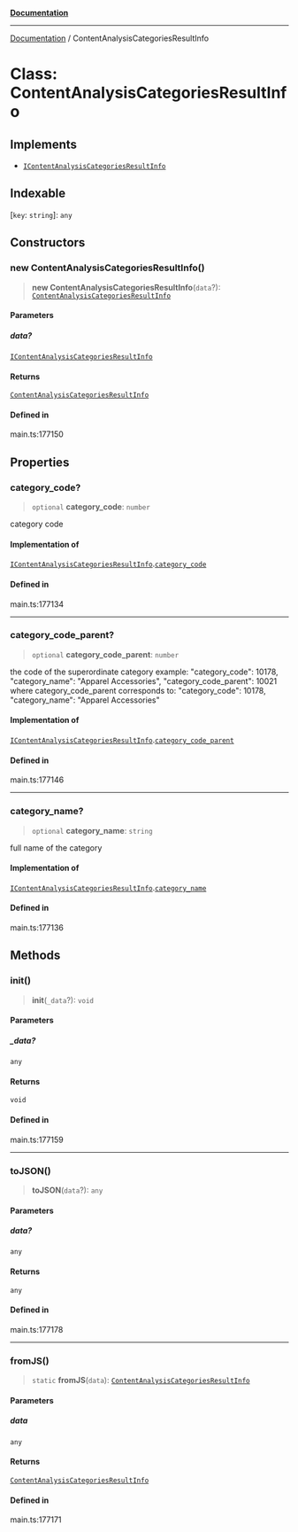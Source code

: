 [**Documentation**](../README.md)

***

[Documentation](../README.md) / ContentAnalysisCategoriesResultInfo

# Class: ContentAnalysisCategoriesResultInfo

## Implements

- [`IContentAnalysisCategoriesResultInfo`](../interfaces/IContentAnalysisCategoriesResultInfo.md)

## Indexable

 \[`key`: `string`\]: `any`

## Constructors

### new ContentAnalysisCategoriesResultInfo()

> **new ContentAnalysisCategoriesResultInfo**(`data`?): [`ContentAnalysisCategoriesResultInfo`](ContentAnalysisCategoriesResultInfo.md)

#### Parameters

##### data?

[`IContentAnalysisCategoriesResultInfo`](../interfaces/IContentAnalysisCategoriesResultInfo.md)

#### Returns

[`ContentAnalysisCategoriesResultInfo`](ContentAnalysisCategoriesResultInfo.md)

#### Defined in

main.ts:177150

## Properties

### category\_code?

> `optional` **category\_code**: `number`

category code

#### Implementation of

[`IContentAnalysisCategoriesResultInfo`](../interfaces/IContentAnalysisCategoriesResultInfo.md).[`category_code`](../interfaces/IContentAnalysisCategoriesResultInfo.md#category_code)

#### Defined in

main.ts:177134

***

### category\_code\_parent?

> `optional` **category\_code\_parent**: `number`

the code of the superordinate category
example:
"category_code": 10178,
"category_name": "Apparel Accessories",
"category_code_parent": 10021
where category_code_parent
corresponds to:
"category_code": 10178,
"category_name": "Apparel Accessories"

#### Implementation of

[`IContentAnalysisCategoriesResultInfo`](../interfaces/IContentAnalysisCategoriesResultInfo.md).[`category_code_parent`](../interfaces/IContentAnalysisCategoriesResultInfo.md#category_code_parent)

#### Defined in

main.ts:177146

***

### category\_name?

> `optional` **category\_name**: `string`

full name of the category

#### Implementation of

[`IContentAnalysisCategoriesResultInfo`](../interfaces/IContentAnalysisCategoriesResultInfo.md).[`category_name`](../interfaces/IContentAnalysisCategoriesResultInfo.md#category_name)

#### Defined in

main.ts:177136

## Methods

### init()

> **init**(`_data`?): `void`

#### Parameters

##### \_data?

`any`

#### Returns

`void`

#### Defined in

main.ts:177159

***

### toJSON()

> **toJSON**(`data`?): `any`

#### Parameters

##### data?

`any`

#### Returns

`any`

#### Defined in

main.ts:177178

***

### fromJS()

> `static` **fromJS**(`data`): [`ContentAnalysisCategoriesResultInfo`](ContentAnalysisCategoriesResultInfo.md)

#### Parameters

##### data

`any`

#### Returns

[`ContentAnalysisCategoriesResultInfo`](ContentAnalysisCategoriesResultInfo.md)

#### Defined in

main.ts:177171
